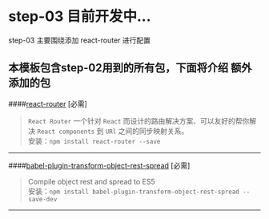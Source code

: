# step-03 目前开发中...
step-03 主要围绕添加 react-router 进行配置


## 本模板包含step-02用到的所有包，下面将介绍 **额外** 添加的包

####[react-router](https://github.com/reactjs/react-router) [必需]
> `React Router` 一个针对 `React` 而设计的路由解决方案、可以友好的帮你解决 `React components` 到 `URl` 之间的同步映射关系。  
  安装：`npm install react-router --save`
  
---

####[babel-plugin-transform-object-rest-spread](https://npm.taobao.org/package/babel-plugin-transform-object-rest-spread) [必需]
> Compile object rest and spread to ES5  
  安装：`npm install babel-plugin-transform-object-rest-spread --save-dev`
  
---

